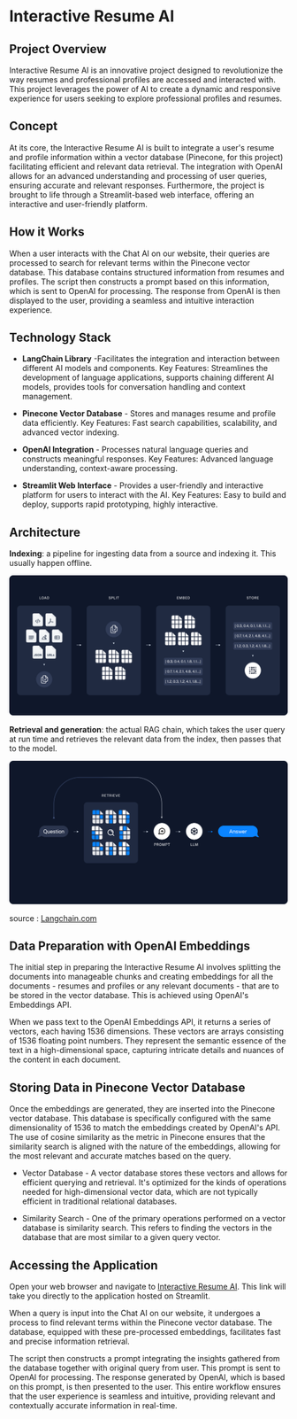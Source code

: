 # Interactive Resume AI

## Project Overview
Interactive Resume AI is an innovative project designed to revolutionize the way resumes and professional profiles are accessed and interacted with. This project leverages the power of AI to create a dynamic and responsive experience for users seeking to explore professional profiles and resumes.

## Concept
At its core, the Interactive Resume AI is built to integrate a user's resume and profile information within a vector database (Pinecone, for this project) facilitating efficient and relevant data retrieval. The integration with OpenAI allows for an advanced understanding and processing of user queries, ensuring accurate and relevant responses. Furthermore, the project is brought to life through a Streamlit-based web interface, offering an interactive and user-friendly platform.

## How it Works
When a user interacts with the Chat AI on our website, their queries are processed to search for relevant terms within the Pinecone vector database. This database contains structured information from resumes and profiles. The script then constructs a prompt based on this information, which is sent to OpenAI for processing. The response from OpenAI is then displayed to the user, providing a seamless and intuitive interaction experience.

## Technology Stack
* **LangChain Library** -Facilitates the integration and interaction between different AI models and components. Key Features: Streamlines the development of language applications, supports chaining different AI models, provides tools for conversation handling and context management.

* **Pinecone Vector Database** - Stores and manages resume and profile data efficiently. Key Features: Fast search capabilities, scalability, and advanced vector indexing.

* **OpenAI Integration** - Processes natural language queries and constructs meaningful responses. Key Features: Advanced language understanding, context-aware processing.

* **Streamlit Web Interface** - Provides a user-friendly and interactive platform for users to interact with the AI. Key Features: Easy to build and deploy, supports rapid prototyping, highly interactive.

## Architecture
**Indexing**: a pipeline for ingesting data from a source and indexing it. This usually happen offline.

![rag_indexing](https://github.com/PetePhuaphan/interactive-resume-ai/blob/main/img/rag_indexing.png)

**Retrieval and generation**: the actual RAG chain, which takes the user query at run time and retrieves the relevant data from the index, then passes that to the model.

![rag_retrieval_generation](https://github.com/PetePhuaphan/interactive-resume-ai/blob/main/img/rag_retrieval_generation.png)

source : [Langchain.com](https://python.langchain.com/docs/use_cases/question_answering/)

## Data Preparation with OpenAI Embeddings
The initial step in preparing the Interactive Resume AI involves splitting the documents into manageable chunks and creating embeddings for all the documents - resumes and profiles or any relevant documents - that are to be stored in the vector database. This is achieved using OpenAI's Embeddings API.

When we pass text to the OpenAI Embeddings API, it returns a series of vectors, each having 1536 dimensions. These vectors are arrays consisting of 1536 floating point numbers. They represent the semantic essence of the text in a high-dimensional space, capturing intricate details and nuances of the content in each document.

## Storing Data in Pinecone Vector Database
Once the embeddings are generated, they are inserted into the Pinecone vector database. This database is specifically configured with the same dimensionality of 1536 to match the embeddings created by OpenAI's API. The use of cosine similarity as the metric in Pinecone ensures that the similarity search is aligned with the nature of the embeddings, allowing for the most relevant and accurate matches based on the query.

* Vector Database - A vector database stores these vectors and allows for efficient querying and retrieval. It's optimized for the kinds of operations needed for high-dimensional vector data, which are not typically efficient in traditional relational databases.

* Similarity Search - One of the primary operations performed on a vector database is similarity search. This refers to finding the vectors in the database that are most similar to a given query vector.

## Accessing the Application
Open your web browser and navigate to [Interactive Resume AI](https://interactive-resume-ai.streamlit.app/). This link will take you directly to the application hosted on Streamlit.

When a query is input into the Chat AI on our website, it undergoes a process to find relevant terms within the Pinecone vector database. The database, equipped with these pre-processed embeddings, facilitates fast and precise information retrieval.

The script then constructs a prompt integrating the insights gathered from the database together with original query from user. This prompt is sent to OpenAI for processing. The response generated by OpenAI, which is based on this prompt, is then presented to the user. This entire workflow ensures that the user experience is seamless and intuitive, providing relevant and contextually accurate information in real-time.
